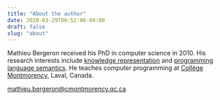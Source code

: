 ```yaml
---
title: "About the author"
date: 2020-03-29T06:52:00-04:00
draft: false
slug: "about"
---
```



Mathieu Bergeron received his PhD in computer science in 2010.
His research interests include [knowledge representation](https://en.wikipedia.org/wiki/Knowledge_representation_and_reasoning)  and [programming language semantics](https://en.wikipedia.org/wiki/Semantics_(computer_science)).
He teaches computer programming at [Collège Montmorency](https://www.cmontmorency.qc.ca/), Laval, Canada.

<a href="mailto:mathieu.bergeron@cmontmorency.qc.ca">mathieu.bergeron@cmontmorency.qc.ca</a>
